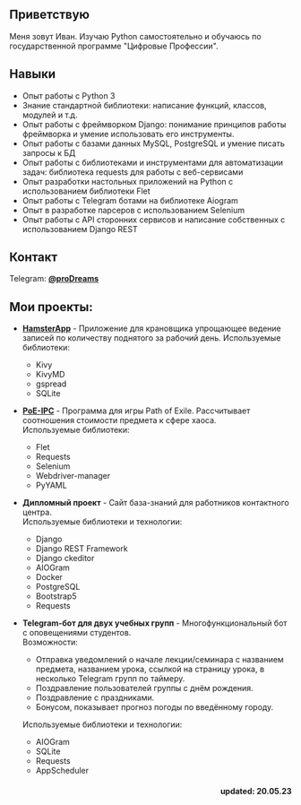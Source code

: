 ## Приветствую  
Меня зовут Иван. Изучаю Python самостоятельно и обучаюсь по государственной программе "Цифровые Профессии".

## Навыки
- Опыт работы с Python 3
- Знание стандартной библиотеки: написание функций, классов, модулей и т.д.
- Опыт работы с фреймворком Django: понимание принципов работы фреймворка и умение использовать его инструменты.
- Опыт работы с базами данных MySQL, PostgreSQL и умение писать запросы к БД
- Опыт работы с библиотеками и инструментами для автоматизации задач: библиотека requests для работы с веб-сервисами
- Опыт разработки настольных приложений на Python с использованием библиотеки Flet
- Опыт работы с Telegram ботами на библиотеке Aiogram
- Опыт в разработке парсеров с использованием Selenium
- Опыт работы с API сторонних сервисов и написание собственных с использованием Django REST

## Контакт
Telegram: [**@proDreams**](https://t.me/proDreams)

## Мои проекты:
- [**HamsterApp**](https://github.com/proDreams/HamsterApp) - Приложение для крановщика упрощающее ведение записей по количеству поднятого за рабочий день.
Используемые библиотеки:
    - Kivy
    - KivyMD
    - gspread
    - SQLite
- [**PoE-IPC**](https://github.com/proDreams/PoE-IPC) - Программа для игры Path of Exile. Рассчитывает соотношения стоимости предмета к сфере хаоса.  
Используемые библиотеки:
    - Flet
    - Requests
    - Selenium
    - Webdriver-manager
    - PyYAML
- **Дипломный проект** - Сайт база-знаний для работников контактного центра.  
Используемые библиотеки и технологии:
    - Django
    - Django REST Framework
    - Django ckeditor
    - AIOGram
    - Docker
    - PostgreSQL
    - Bootstrap5
    - Requests
- **Telegram-бот для двух учебных групп** - Многофункциональный бот с оповещениями студентов.  
Возможности:
    - Отправка уведомлений о начале лекции/семинара с названием предмета, названием урока, ссылкой на страницу урока, в несколько Telegram групп по таймеру.
    - Поздравление пользователей группы с днём рождения.
    - Поздравление с праздниками.
    - Бонусом, показывает прогноз погоды по введённому городу.  
  
  Используемые библиотеки и технологии:
    - AIOGram
    - SQLite
    - Requests
    - AppScheduler
    

<h4 align="right">updated: 20.05.23</h3>
